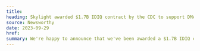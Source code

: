 ```yaml
---
title:
heading: Skylight awarded $1.7B IDIQ contract by the CDC to support DMAC, as part of Booz Allen's team
source: Newsworthy
date: 2023-09-29
href:
summary: We're happy to announce that we've been awarded a $1.7B IDIQ contract by the the Centers for Disease Control and Prevention's (CDC) to support the Data Modernization Accelerator (DMAC) program, as part of Booz Allen's team. This contract will play an essential role in advancing the CDC's goal to provide better, faster, and more actionable insights for decision-making at all levels of public health.
---
```


